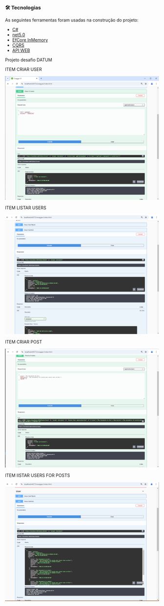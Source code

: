 ### 🛠 Tecnologias

As seguintes ferramentas foram usadas na construção do projeto:

- [C#](https://expo.io/)
- [net5.0](https://dotnet.microsoft.com/pt-br/download/dotnet/5.0)
- [EfCore InMemory](https://learn.microsoft.com/en-us/ef/core/providers/in-memory/?tabs=dotnet-core-cli)
- [CQRS](https://learn.microsoft.com/pt-br/azure/architecture/patterns/cqrs)
- [API WEB](https://learn.microsoft.com/pt-br/aspnet/core/tutorials/first-web-api?view=aspnetcore-8.0&tabs=visual-studio)

Projeto desafio DATUM

ITEM CRIAR USER

![alt text](/docs/criar_usuario.png)

ITEM LISTAR USERS

![alt text](/docs/listar_usuario.png)

ITEM CRIAR POST

![alt text](/docs/criar_post.png)

ITEM lISTAR USERS FOR POSTS

![alt text](/docs/listar_user_post.png)



